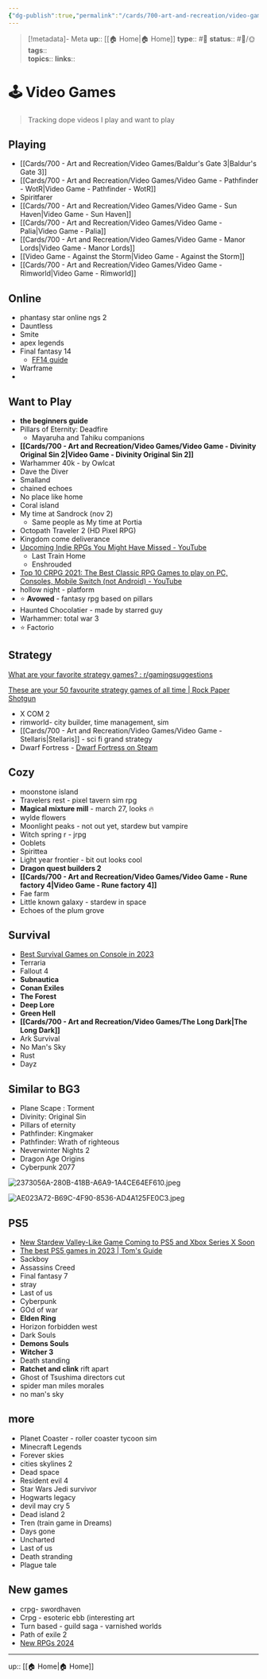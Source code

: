 ```yaml
---
{"dg-publish":true,"permalink":"/cards/700-art-and-recreation/video-games/video-games/","title":"🕹 Video Games"}
---
```


> [!metadata]- Meta
> **up**:: [[🏠 Home\|🏠 Home]]
> **type**:: #📝 
> **status**:: #📝/🌞
> **tags**::  
> **topics**:: 
> **links**::


# 🕹 Video Games

> Tracking dope videos I play and want to play

## Playing
- [[Cards/700 - Art and Recreation/Video Games/Baldur's Gate 3\|Baldur's Gate 3]]
- [[Cards/700 - Art and Recreation/Video Games/Video Game - Pathfinder - WotR\|Video Game - Pathfinder - WotR]]
- Spiritfarer
- [[Cards/700 - Art and Recreation/Video Games/Video Game - Sun Haven\|Video Game - Sun Haven]]
- [[Cards/700 - Art and Recreation/Video Games/Video Game - Palia\|Video Game - Palia]]
- [[Cards/700 - Art and Recreation/Video Games/Video Game - Manor Lords\|Video Game - Manor Lords]]
- [[Video  Game - Against the Storm\|Video  Game - Against the Storm]]
- [[Cards/700 - Art and Recreation/Video Games/Video Game - Rimworld\|Video Game - Rimworld]]

## Online
- phantasy star online ngs 2
- Dauntless
- Smite
- apex legends 
- Final fantasy 14
	- [FF14 guide](https://youtu.be/KpCHUAixES4?si=AbQf-_Hbw16plQ8D)
- Warframe
- 
## Want to Play

- **the beginners guide**
- Pillars of Eternity: Deadfire
	- Mayaruha and Tahiku companions 
- **[[Cards/700 - Art and Recreation/Video Games/Video Game - Divinity Original Sin 2\|Video Game - Divinity Original Sin 2]]**
- Warhammer 40k - by Owlcat
- Dave the Diver
- Smalland 
- chained echoes 
- No place like home
- Coral island
- My time at Sandrock (nov 2)
	- Same people as My time at Portia 
- Octopath Traveler 2 (HD Pixel RPG)
- Kingdom come deliverance
- [Upcoming Indie RPGs You Might Have Missed - YouTube](https://www.youtube.com/watch?v=iQ5tlmSkWJo)
	- Last Train Home
	- Enshrouded
- [Top 10 CRPG 2021: The Best Classic RPG Games to play on PC, Consoles, Mobile Switch (not Android) - YouTube](https://www.youtube.com/watch?v=ub0gk1s4KnA)
- hollow night - platform
- ⭐️ **Avowed** - fantasy rpg based on pillars 
- Haunted Chocolatier - made by starred guy
- Warhammer: total war 3
- ⭐️ Factorio

## Strategy
[What are your favorite strategy games? : r/gamingsuggestions](https://www.reddit.com/r/gamingsuggestions/comments/18c32l7/what_are_your_favorite_strategy_games/)

[These are your 50 favourite strategy games of all time | Rock Paper Shotgun](https://www.rockpapershotgun.com/these-are-your-50-favourite-strategy-games-of-all-time)


- X COM 2
- rimworld- city builder, time management, sim
- [[Cards/700 - Art and Recreation/Video Games/Video Game - Stellaris\|Stellaris]] - sci fi grand strategy
- Dwarf Fortress - [Dwarf Fortress on Steam](https://store.steampowered.com/app/975370/Dwarf_Fortress/)

## Cozy
- moonstone island 
- Travelers rest - pixel tavern sim rpg
- **Magical mixture mill** - march 27, looks 🔥 
- wylde flowers 
- Moonlight peaks - not out yet, stardew but vampire
- Witch spring r - jrpg
- Ooblets
- Spirittea 
- Light year frontier - bit out looks cool
- **Dragon quest builders 2**
- **[[Cards/700 - Art and Recreation/Video Games/Video Game - Rune factory 4\|Video Game - Rune factory 4]]**
- Fae farm 
- Little known galaxy - stardew in space
- Echoes of the plum grove 

## Survival 
- [Best Survival Games on Console in 2023](https://youtu.be/p-ZuyIwlXgk?si=s5Nfp2pFw7mg_ALs)
- Terraria
- Fallout 4
- **Subnautica**
- **Conan Exiles**
- **The Forest**
- **Deep Lore**
- **Green Hell**
- **[[Cards/700 - Art and Recreation/Video Games/The Long Dark\|The Long Dark]]**
- Ark Survival
- No Man's Sky
- Rust
- Dayz 


## Similar to BG3 
- Plane Scape : Torment
- Divinity: Original Sin
- Pillars of eternity 
- Pathfinder: Kingmaker
- Pathfinder: Wrath of righteous 
- Neverwinter Nights 2
- Dragon Age Origins
- Cyberpunk 2077

![2373056A-280B-418B-A6A9-1A4CE64EF610.jpeg](/img/user/Extras/Attachments/2373056A-280B-418B-A6A9-1A4CE64EF610.jpeg)

![AE023A72-B69C-4F90-8536-AD4A125FE0C3.jpeg](/img/user/Extras/Attachments/AE023A72-B69C-4F90-8536-AD4A125FE0C3.jpeg)
## PS5 
- [New Stardew Valley-Like Game Coming to PS5 and Xbox Series X Soon](https://gamerant.com/no-place-like-home-farming-sim-ps5-xbox-series-x-date/)
- [The best PS5 games in 2023 | Tom's Guide](https://www.tomsguide.com/best-picks/the-best-ps5-games)
- Sackboy
- Assassins Creed
- Final fantasy 7
- stray
- Last of us
- Cyberpunk 
- GOd of war
- **Elden Ring**
- Horizon forbidden west
- Dark Souls
- **Demons Souls**
- **Witcher 3**
- Death standing 
- **Ratchet and clink** rift apart
- Ghost of Tsushima directors cut
- spider man miles morales
- no man's sky 
## more
- Planet Coaster - roller coaster tycoon sim
- Minecraft Legends
- Forever skies
-  cities skylines 2
- Dead space 
- Resident evil 4
- Star Wars Jedi survivor
- Hogwarts legacy
- devil may cry 5
- Dead island 2
- Tren (train game in Dreams)
- Days gone
- Uncharted
- Last of us
- Death stranding
- Plague tale


## New games
- crpg- swordhaven 
- Crpg - esoteric ebb (interesting art
- Turn based - guild saga - varnished worlds
- Path of exile 2
- [New RPGs 2024](https://youtu.be/XII1FwI17Xc?si=dOjJtkGKj77tuVdh)
---
up:: [[🏠 Home\|🏠 Home]]

